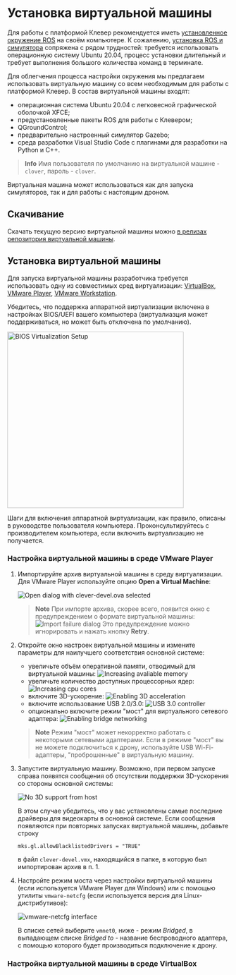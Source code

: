 # Установка виртуальной машины

Для работы с платформой Клевер рекомендуется иметь [установленное окружение ROS](ros.md) на своём компьютере. К сожалению, [установка ROS и симулятора](simulation_native.md) сопряжена с рядом трудностей: требуется использовать операционную систему Ubuntu 20.04, процесс установки длительный и требует выполнения большого количества команд в терминале.

Для облегчения процесса настройки окружения мы предлагаем использовать виртуальную машину со всем необходимым для работы с платформой Клевер. В состав виртуальной машины входят:

* операционная система Ubuntu 20.04 с легковесной графической оболочкой XFCE;
* предустановленные пакеты ROS для работы с Клевером;
* QGroundControl;
* предварительно настроенный симулятор Gazebo;
* среда разработки Visual Studio Code с плагинами для разработки на Python и C++.

> **Info** Имя пользователя по умолчанию на виртуальной машине - `clover`, пароль - `clover`.

Виртуальная машина может использоваться как для запуска симуляторов, так и для работы с настоящим дроном.

## Скачивание

Скачать текущую версию виртуальной машины можно [в релизах репозитория виртуальной машины](https://github.com/CopterExpress/clover_vm/releases/latest).

## Установка виртуальной машины

Для запуска виртуальной машины разработчика требуется использовать одну из совместимых сред виртуализации: [VirtualBox](https://www.virtualbox.org/wiki/Downloads), [VMware Player](https://www.vmware.com/products/workstation-player.html), [VMware Workstation](https://www.vmware.com/products/workstation-pro.html).

Убедитесь, что поддержка аппаратной виртуализации включена в настройках BIOS/UEFI вашего компьютера (виртуалиазция может поддерживаться, но может быть отключена по умолчанию).

<img src="../assets/simulation_setup_vm/bios-virtualization-option.jpg" alt="BIOS Virtualization Setup" height=400 class="border center">

Шаги для включения аппаратной виртуализации, как правило, описаны в руководстве пользователя компьютера. Проконсультируйтесь с производителем компьютера, если включить виртуализацию не получается.

### Настройка виртуальной машины в среде VMware Player

1. Импортируйте архив виртуальной машины в среду виртуализации. Для VMware Player используйте опцию **Open a Virtual Machine**:

    ![Open dialog with clever-devel.ova selected](../assets/simulation_setup_vm/01_import_vm.png)

    > **Note** При импорте архива, скорее всего, появится окно с предупреждением о формате виртуальной машины:
    ![Import failure dialog](../assets/simulation_setup_vm/02_import_failure.png)
    Это предупреждение можно игнорировать и нажать кнопку **Retry**.

2. Откройте окно настроек виртуальной машины и измените параметры для наилучшего соответствия основной системе:

    * увеличьте объём оперативной памяти, отводимый для виртуальной машины:
    ![Increasing avaliable memory](../assets/simulation_setup_vm/03_max_memory.png)
    * увеличьте количество доступных процессорных ядер:
    ![Increasing cpu cores](../assets/simulation_setup_vm/04_core_count.png)
    * включите 3D-ускорение:
    ![Enabling 3D acceleration](../assets/simulation_setup_vm/05_3d_acceleration.png)
    * включите использование USB 2.0/3.0:
    ![USB 3.0 controller](../assets/simulation_setup_vm/06_usb_3_0.png)
    * опционально включите режим "мост" для виртуального сетевого адаптера:
    ![Enabling bridge networking](../assets/simulation_setup_vm/07_bridge_networking.png)

    > **Note** Режим "мост" может некорректно работать с некоторыми сетевыми адаптерами. Если в режиме "мост" вы не можете подключиться к дрону, используйте USB Wi-Fi-адаптеры, "проброшенные" в виртуальную машину.

3. Запустите виртуальную машину. Возможно, при первом запуске справа появятся сообщения об отсутствии поддержки 3D-ускорения со стороны основной системы:

    ![No 3D support from host](../assets/simulation_setup_vm/08_no_3d_acceleration.png)

    В этом случае убедитесь, что у вас установлены самые последние драйверы для видеокарты в основной системе. Если сообщения появляются при повторных запусках виртуальной машины, добавьте строку

    ```
    mks.gl.allowBlacklistedDrivers = "TRUE"
    ```

    в файл `clever-devel.vmx`, находящийся в папке, в которую был импортирован архив в п. 1.

4. Настройте режим моста через настройки виртуальной машины (если используется VMware Player для Windows) или с помощью утилиты `vmware-netcfg` (если используется версия для Linux-дистрибутивов):

    ![vmware-netcfg interface](../assets/simulation_setup_vm/09_netcfg.png)

    В списке сетей выберите `vmnet0`, ниже - режим *Bridged*, в выпадающем списке *Bridged to* - название беспроводного адаптера, с помощью которого будет производиться подключение к дрону.

### Настройка виртуальной машины в среде VirtualBox

